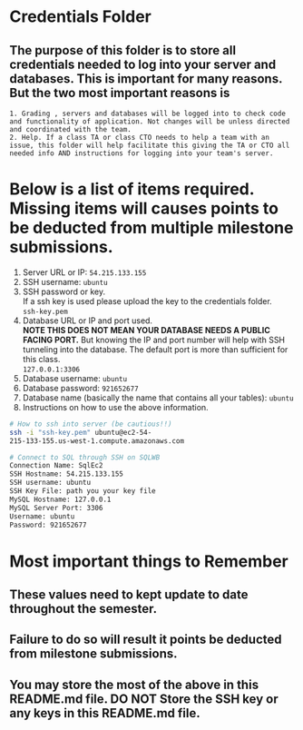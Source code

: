 # Credentials Folder

## The purpose of this folder is to store all credentials needed to log into your server and databases. This is important for many reasons. But the two most important reasons is
    1. Grading , servers and databases will be logged into to check code and functionality of application. Not changes will be unless directed and coordinated with the team.
    2. Help. If a class TA or class CTO needs to help a team with an issue, this folder will help facilitate this giving the TA or CTO all needed info AND instructions for logging into your team's server. 


# Below is a list of items required. Missing items will causes points to be deducted from multiple milestone submissions.

1. Server URL or IP: `54.215.133.155`
2. SSH username: `ubuntu`
3. SSH password or key.
    <br> If a ssh key is used please upload the key to the credentials folder.
    <br> `ssh-key.pem`
4. Database URL or IP and port used.
    <br><strong> NOTE THIS DOES NOT MEAN YOUR DATABASE NEEDS A PUBLIC FACING PORT.</strong> But knowing the IP and port number will help with SSH tunneling into the database. The default port is more than sufficient for this class.
    <br>`127.0.0.1:3306`
5. Database username: `ubuntu`
6. Database password: `921652677`
7. Database name (basically the name that contains all your tables): `ubuntu`
8. Instructions on how to use the above information.
```bash
# How to ssh into server (be cautious!!)
ssh -i "ssh-key.pem" ubuntu@ec2-54-
215-133-155.us-west-1.compute.amazonaws.com

# Connect to SQL through SSH on SQLWB
Connection Name: SqlEc2
SSH Hostname: 54.215.133.155
SSH username: ubuntu
SSH Key File: path you your key file
MySQL Hostname: 127.0.0.1
MySQL Server Port: 3306
Username: ubuntu
Password: 921652677
```

# Most important things to Remember
## These values need to kept update to date throughout the semester. <br>
## <strong>Failure to do so will result it points be deducted from milestone submissions.</strong><br>
## You may store the most of the above in this README.md file. DO NOT Store the SSH key or any keys in this README.md file.
